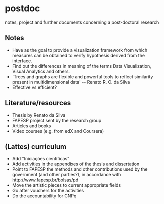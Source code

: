# postdoc
notes, project and further documents concerning a post-doctoral research

## Notes
* Have as the goal to provide a visualization framework from which measures can be obtained to verify hypothesis derived from the interface.
* Find out the differences in meaning of the terms Data Visualization, Visual Analytics and others.
* 'Trees and graphs are flexible and powerful tools to reflect similarity present in multidimensional data' -- Renato R. O. da Silva
* Effective vs efficient?

## Literature/resources
* Thesis by Renato da Silva
* FAPESP project sent by the research group
* Articles and books
* Video courses (e.g. from edX and Coursera)

## (Lattes) curriculum
* Add "Iniciações científicas" 
* Add activities in the appendixes of the thesis and dissertation
* Point to FAPESP the methods and other contributions used by the government (and other parties?),
in accordance with http://www.fapesp.br/bolsas/pd
* Move the artistic pieces to current appropriate fields
* Go after vouchers for the activities
* Do the accountability for CNPq
